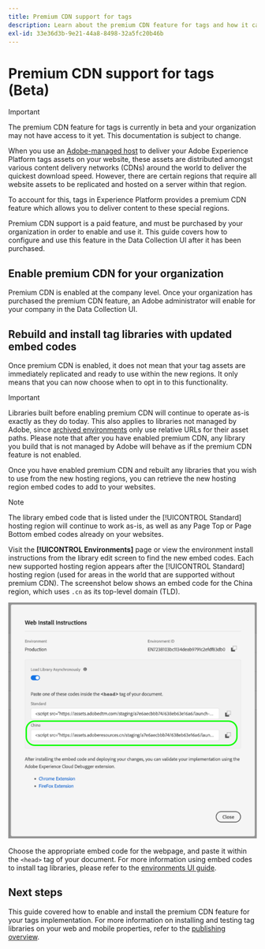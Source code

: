 ```yaml
---
title: Premium CDN support for tags
description: Learn about the premium CDN feature for tags and how it can be used to deliver your content in multiple geographic regions.
exl-id: 33e36d3b-9e21-44a8-8498-32a5fc20b46b
---
```

# Premium CDN support for tags (Beta)

>[!IMPORTANT]
>
>The premium CDN feature for tags is currently in beta and your organization may not have access to it yet. This documentation is subject to change.

When you use an [Adobe-managed host](./hosts/managed-by-adobe-host.md) to deliver your Adobe Experience Platform tags assets on your website, these assets are distributed amongst various content delivery networks (CDNs) around the world to deliver the quickest download speed. However, there are certain regions that require all website assets to be replicated and hosted on a server within that region.

To account for this, tags in Experience Platform provides a premium CDN feature which allows you to deliver content to these special regions.

Premium CDN support is a paid feature, and must be purchased by your organization in order to enable and use it. This guide covers how to configure and use this feature in the Data Collection UI after it has been purchased.

## Enable premium CDN for your organization

Premium CDN is enabled at the company level. Once your organization has purchased the premium CDN feature, an Adobe administrator will enable for your company in the Data Collection UI.

## Rebuild and install tag libraries with updated embed codes

Once premium CDN is enabled, it does not mean that your tag assets are immediately replicated and ready to use within the new regions. It only means that you can now choose when to opt in to this functionality.

>[!IMPORTANT]
>
>Libraries built before enabling premium CDN will continue to operate as-is exactly as they do today. This also applies to libraries not managed by Adobe, since [archived environments](./environments.md#archive) only use relative URLs for their asset paths. Please note that after you have enabled premium CDN, any library you build that is not managed by Adobe will behave as if the premium CDN feature is not enabled.

Once you have enabled premium CDN and rebuilt any libraries that you wish to use from the new hosting regions, you can retrieve the new hosting region embed codes to add to your websites. 

>[!NOTE]
>
>The library embed code that is listed under the [!UICONTROL Standard] hosting region will continue to work as-is, as well as any Page Top or Page Bottom embed codes already on your websites.

Visit the **[!UICONTROL Environments]** page  or view the environment install instructions from the library edit screen to find the new embed codes. Each new supported hosting region appears after the [!UICONTROL Standard] hosting region (used for areas in the world that are supported without premium CDN). The screenshot below shows an embed code for the China region, which uses `.cn` as its top-level domain (TLD).

![Embed code for the China region](../../images/ui/publishing/premium-cdn/embed-codes.png)

Choose the appropriate embed code for the webpage, and paste it within the `<head>` tag of your document. For more information using embed codes to install tag libraries, please refer to the [environments UI guide](./environments.md#installation).

## Next steps

This guide covered how to enable and install the premium CDN feature for your tags implementation. For more information on installing and testing tag libraries on your web and mobile properties, refer to the [publishing overview](./overview.md).
